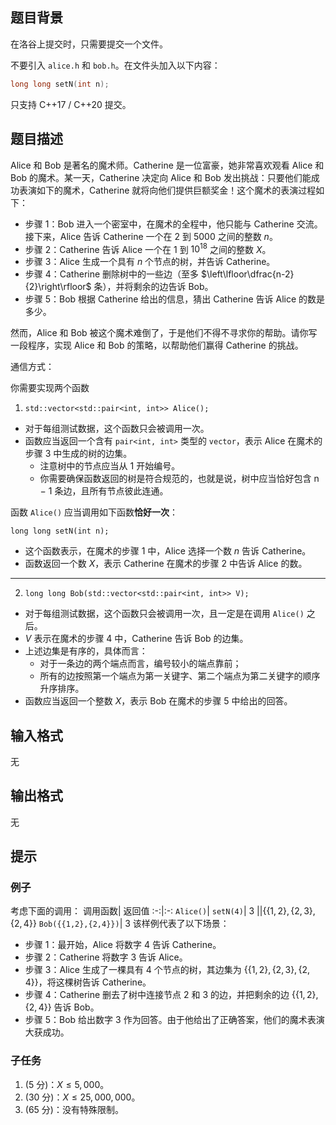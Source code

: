 ## 题目背景
在洛谷上提交时，只需要提交一个文件。

不要引入 `alice.h` 和 `bob.h`。在文件头加入以下内容：

```cpp
long long setN(int n);
```

只支持 C++17 / C++20 提交。

## 题目描述
Alice 和 Bob 是著名的魔术师。Catherine 是一位富豪，她非常喜欢观看 Alice 和 Bob 的魔术。某一天，Catherine 决定向 Alice 和 Bob 发出挑战：只要他们能成功表演如下的魔术，Catherine 就将向他们提供巨额奖金！这个魔术的表演过程如下：

- 步骤 $1$：Bob 进⼊⼀个密室中，在魔术的全程中，他只能与 Catherine 交流。接下来，Alice 告诉 Catherine ⼀个在 $2$ 到 $5000$ 之间的整数 $n$。
- 步骤 $2$：Catherine 告诉 Alice ⼀个在 $1$ 到 $10^{18}$ 之间的整数 $X$。
- 步骤 $3$：Alice 生成⼀个具有 $n$ 个节点的树，并告诉 Catherine。
- 步骤 $4$：Catherine 删除树中的⼀些边（至多 $\left\lfloor\dfrac{n-2}{2}\right\rfloor$ 条），并将剩余的边告诉 Bob。
- 步骤 $5$：Bob 根据 Catherine 给出的信息，猜出 Catherine 告诉 Alice 的数是多少。

然⽽，Alice 和 Bob 被这个魔术难倒了，于是他们不得不寻求你的帮助。请你写一段程序，实现 Alice 和 Bob 的策略，以帮助他们赢得 Catherine 的挑战。

通信方式：

你需要实现两个函数

1. `std::vector<std::pair<int, int>> Alice();`
- 对于每组测试数据，这个函数只会被调用⼀次。
- 函数应当返回⼀个含有 `pair<int, int>` 类型的 `vector`，表示 Alice 在魔术的步骤 3 中生成的树的边集。
  - 注意树中的节点应当从 1 开始编号。
  - 你需要确保函数返回的树是符合规范的，也就是说，树中应当恰好包含 n − 1 条边，且所有节点彼此连通。
  
函数 `Alice()` 应当调用如下函数**恰好⼀次**：

`long long setN(int n);`

- 这个函数表示，在魔术的步骤 1 中，Alice 选择⼀个数 $n$ 告诉 Catherine。
- 函数返回⼀个数 $X$，表示 Catherine 在魔术的步骤 2 中告诉 Alice 的数。
---
2. `long long Bob(std::vector<std::pair<int, int>> V);`

- 对于每组测试数据，这个函数只会被调用⼀次，且⼀定是在调用 `Alice()` 之后。
- $V$ 表⽰在魔术的步骤 4 中，Catherine 告诉 Bob 的边集。
- 上述边集是有序的，具体而言：
  - 对于⼀条边的两个端点而言，编号较⼩的端点靠前；
  - 所有的边按照第⼀个端点为第⼀关键字、第⼆个端点为第⼆关键字的顺序升序排序。
- 函数应当返回⼀个整数 $X$，表⽰ Bob 在魔术的步骤 5 中给出的回答。

## 输入格式
无

## 输出格式
无

## 提示
### 例子

考虑下面的调用：
调用函数| 返回值
:-:|:-:
`Alice()`|
`setN(4)`| $3$
||$\{\{1, 2\}, \{2, 3\}, \{2, 4\}\}$
`Bob({{1,2},{2,4}})`| $3$
该样例代表了以下场景：
- 步骤 1：最开始，Alice 将数字 $4$ 告诉 Catherine。
- 步骤 2：Catherine 将数字 $3$ 告诉 Alice。
- 步骤 3：Alice 生成了⼀棵具有 $4$ 个节点的树，其边集为 $\{\{1, 2\}, \{2, 3\}, \{2, 4\}\}$，将这棵树告诉 Catherine。
- 步骤 4：Catherine 删去了树中连接节点 $2$ 和 $3$ 的边，并把剩余的边 $\{\{1, 2\}, \{2, 4\}\}$ 告诉 Bob。
- 步骤 5：Bob 给出数字 $3$ 作为回答。由于他给出了正确答案，他们的魔术表演⼤获成功。


### 子任务

1. (5 分)：$X\leq 5, 000$。
2. (30 分)：$X\leq25, 000, 000$。
3. (65 分)：没有特殊限制。


